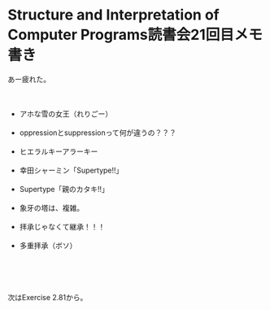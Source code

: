 # Structure and Interpretation of Computer Programs読書会21回目メモ書き
あー疲れた。<br />
<br />
<ul><br />
<li>アホな雪の女王（れりごー）</li><br />
<li>oppressionとsuppressionって何が違うの？？？</li><br />
<li>ヒエラルキーアラーキー</li><br />
<li>幸田シャーミン「Supertype!!」</li><br />
<li>Supertype「親のカタキ!!」</li><br />
<li>象牙の塔は、複雑。</li><br />
<li>拝承じゃなくて継承！！！</li><br />
<li>多重拝承（ボソ）</li><br />
</ul><br />
<br />
<br />
次はExercise 2.81から。
